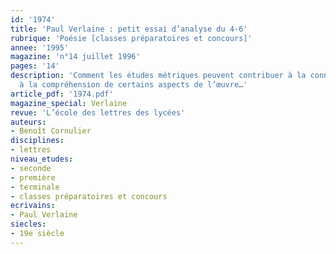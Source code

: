 ```yaml
---
id: '1974'
title: 'Paul Verlaine : petit essai d’analyse du 4-6'
rubrique: 'Poésie [classes préparatoires et concours]'
annee: '1995'
magazine: 'n°14 juillet 1996'
pages: '14'
description: 'Comment les études métriques peuvent contribuer à la connaissance et
  à la compréhension de certains aspects de l’œuvre…'
article_pdf: '1974.pdf'
magazine_special: Verlaine
revue: 'L’école des lettres des lycées'
auteurs:
- Benoît Cornulier
disciplines:
- lettres
niveau_etudes:
- seconde
- première
- terminale
- classes préparatoires et concours
ecrivains:
- Paul Verlaine
siecles:
- 19e siècle
---
```

